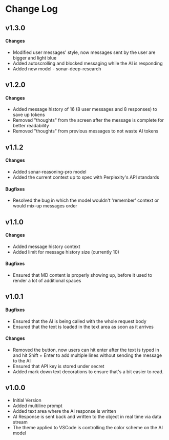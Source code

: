 # Change Log

## v1.3.0
#### Changes
- Modified user messages' style, now messages sent by the user are bigger and light blue
- Added autoscrolling and blocked messaging while the AI is responding  
- Added new model - sonar-deep-research

## v1.2.0
#### Changes
- Added message history of 16 (8 user messages and 8 responses) to save up tokens
- Removed "thoughts" from the screen after the message is complete for better readability
- Removed "thoughts" from previous messages to not waste AI tokens

## v1.1.2
#### Changes 
- Added sonar-reasoning-pro model
- Added the current context up to spec with Perplexity's API standards 
#### Bugfixes
- Resolved the bug in which the model wouldn't 'remember' context or would mix-up messages order 
## v1.1.0 
#### Changes
- Added message history context
- Added limit for message history size (currently 10)
#### Bugfixes
- Ensured that MD content is properly showing up, before it used to render a lot of additional spaces
## v1.0.1
#### Bugfixes 
- Ensured that the AI is being called with the whole request body
- Ensured that the text is loaded in the text area as soon as it arrives 
#### Changes 
- Removed the button, now users can hit enter after the text is typed in and hit Shift + Enter to add multiple lines without sending the message to the AI
- Ensured that API key is stored under secret
- Added mark down text decorations to ensure that's a bit easier to read. 
## v1.0.0
- Initial Version
- Added multiline prompt
- Added text area where the AI response is written 
- AI Response is sent back and written to the object in real time via data stream
- The theme applied to VSCode is controlling the color scheme on the AI model 
